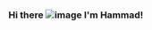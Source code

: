 ### Hi there ![image](https://user-images.githubusercontent.com/74875690/124551797-1b30dd00-de4c-11eb-8391-ba679c0cf57f.png) I'm Hammad!


<!--
**hammadasif402/hammadasif402** is a ✨ _special_ ✨ repository because its `README.md` (this file) appears on your GitHub profile.

Here are some ideas to get you started:

- 🔭 I’m currently working on mutiple **Data Science/Analytics Projects.**
- 🤝🏻 I'm open for collaborations in Data Science and Machine Learning domains.
- 💻 I'm looking for an experience in field of **Natural language processing.**
- 💬 Ask me about anything you feel like!
- 🥅 2021 Goals: Contribute more to Open Source projects.
- ⚡ Fun fact: love to code and solve problems

-->

